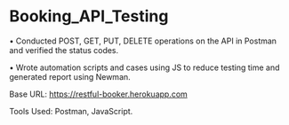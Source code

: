 # Booking_API_Testing

•	Conducted POST, GET, PUT, DELETE operations on the API in Postman and verified the status codes.

•	Wrote automation scripts and cases using JS to reduce testing time and generated report using Newman. 

Base URL: https://restful-booker.herokuapp.com

Tools Used: Postman, JavaScript. 

